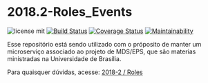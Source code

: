 # 2018.2-Roles_Events

![license mit](https://img.shields.io/badge/license-MIT-blue.svg) 
[![Build Status](https://travis-ci.org/RolesFGA/2018.2-Roles_Comments.svg?branch=master)](https://travis-ci.org/RolesFGA/2018.2-Roles_Comments)
[![Coverage Status](https://coveralls.io/repos/github/RolesFGA/2018.2-Roles_Comments/badge.svg?branch=master)](https://coveralls.io/github/RolesFGA/2018.2-Roles_Comments?branch=master)
[![Maintainability](https://api.codeclimate.com/v1/badges/0ac7b661490072c6a0bd/maintainability)](https://codeclimate.com/github/RolesFGA/2018.2-Roles_Comments/maintainability)

Esse repositório está sendo utilizado com o próposito de manter um microserviço associado ao projeto de MDS/EPS, que são materias ministradas na Universidade de Brasília. 



Para quaisquer dúvidas, acesse: [2018-2 / Roles](https://github.com/fga-eps-mds/2018.2-Roles)
